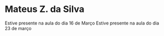 # Mateus Z. da Silva

Estive presente na aula do dia 16 de Março
Estive presente na aula do dia 23 de março
